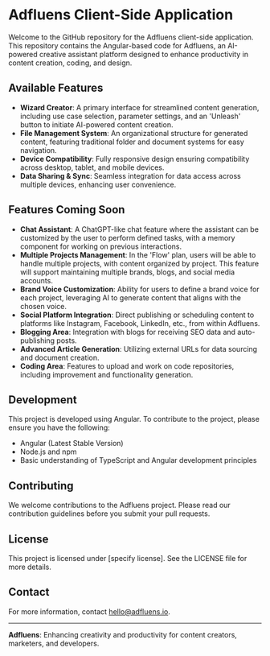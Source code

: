# Adfluens Client-Side Application

Welcome to the GitHub repository for the Adfluens client-side application. This repository contains the Angular-based code for Adfluens, an AI-powered creative assistant platform designed to enhance productivity in content creation, coding, and design.

## Available Features

- **Wizard Creator**: A primary interface for streamlined content generation, including use case selection, parameter settings, and an 'Unleash' button to initiate AI-powered content creation.
- **File Management System**: An organizational structure for generated content, featuring traditional folder and document systems for easy navigation.
- **Device Compatibility**: Fully responsive design ensuring compatibility across desktop, tablet, and mobile devices.
- **Data Sharing & Sync**: Seamless integration for data access across multiple devices, enhancing user convenience.

## Features Coming Soon

- **Chat Assistant**: A ChatGPT-like chat feature where the assistant can be customized by the user to perform defined tasks, with a memory component for working on previous interactions.
- **Multiple Projects Management**: In the 'Flow' plan, users will be able to handle multiple projects, with content organized by project. This feature will support maintaining multiple brands, blogs, and social media accounts.
- **Brand Voice Customization**: Ability for users to define a brand voice for each project, leveraging AI to generate content that aligns with the chosen voice.
- **Social Platform Integration**: Direct publishing or scheduling content to platforms like Instagram, Facebook, LinkedIn, etc., from within Adfluens.
- **Blogging Area**: Integration with blogs for receiving SEO data and auto-publishing posts.
- **Advanced Article Generation**: Utilizing external URLs for data sourcing and document creation.
- **Coding Area**: Features to upload and work on code repositories, including improvement and functionality generation.

## Development

This project is developed using Angular. To contribute to the project, please ensure you have the following:

- Angular (Latest Stable Version)
- Node.js and npm
- Basic understanding of TypeScript and Angular development principles


## Contributing

We welcome contributions to the Adfluens project. Please read our contribution guidelines before you submit your pull requests.

## License

This project is licensed under [specify license]. See the LICENSE file for more details.

## Contact

For more information, contact hello@adfluens.io.

---

**Adfluens**: Enhancing creativity and productivity for content creators, marketers, and developers.

